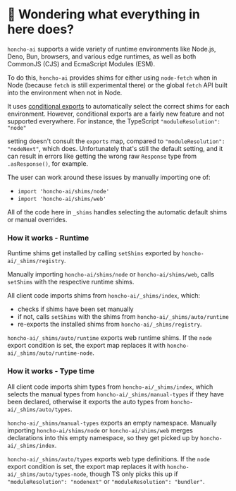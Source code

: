 # 👋 Wondering what everything in here does?

`honcho-ai` supports a wide variety of runtime environments like Node.js, Deno, Bun, browsers, and various
edge runtimes, as well as both CommonJS (CJS) and EcmaScript Modules (ESM).

To do this, `honcho-ai` provides shims for either using `node-fetch` when in Node (because `fetch` is still experimental there) or the global `fetch` API built into the environment when not in Node.

It uses [conditional exports](https://nodejs.org/api/packages.html#conditional-exports) to
automatically select the correct shims for each environment. However, conditional exports are a fairly new
feature and not supported everywhere. For instance, the TypeScript `"moduleResolution": "node"`

setting doesn't consult the `exports` map, compared to `"moduleResolution": "nodeNext"`, which does.
Unfortunately that's still the default setting, and it can result in errors like
getting the wrong raw `Response` type from `.asResponse()`, for example.

The user can work around these issues by manually importing one of:

- `import 'honcho-ai/shims/node'`
- `import 'honcho-ai/shims/web'`

All of the code here in `_shims` handles selecting the automatic default shims or manual overrides.

### How it works - Runtime

Runtime shims get installed by calling `setShims` exported by `honcho-ai/_shims/registry`.

Manually importing `honcho-ai/shims/node` or `honcho-ai/shims/web`, calls `setShims` with the respective runtime shims.

All client code imports shims from `honcho-ai/_shims/index`, which:

- checks if shims have been set manually
- if not, calls `setShims` with the shims from `honcho-ai/_shims/auto/runtime`
- re-exports the installed shims from `honcho-ai/_shims/registry`.

`honcho-ai/_shims/auto/runtime` exports web runtime shims.
If the `node` export condition is set, the export map replaces it with `honcho-ai/_shims/auto/runtime-node`.

### How it works - Type time

All client code imports shim types from `honcho-ai/_shims/index`, which selects the manual types from `honcho-ai/_shims/manual-types` if they have been declared, otherwise it exports the auto types from `honcho-ai/_shims/auto/types`.

`honcho-ai/_shims/manual-types` exports an empty namespace.
Manually importing `honcho-ai/shims/node` or `honcho-ai/shims/web` merges declarations into this empty namespace, so they get picked up by `honcho-ai/_shims/index`.

`honcho-ai/_shims/auto/types` exports web type definitions.
If the `node` export condition is set, the export map replaces it with `honcho-ai/_shims/auto/types-node`, though TS only picks this up if `"moduleResolution": "nodenext"` or `"moduleResolution": "bundler"`.

